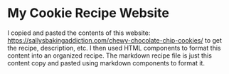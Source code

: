 # My Cookie Recipe Website 
I copied and pasted the contents of this website: https://sallysbakingaddiction.com/chewy-chocolate-chip-cookies/ to get the recipe, description, etc. I then used HTML components to format this content into an organized recipe. The markdown recipe file is just this content copy and pasted using markdown components to format it. 